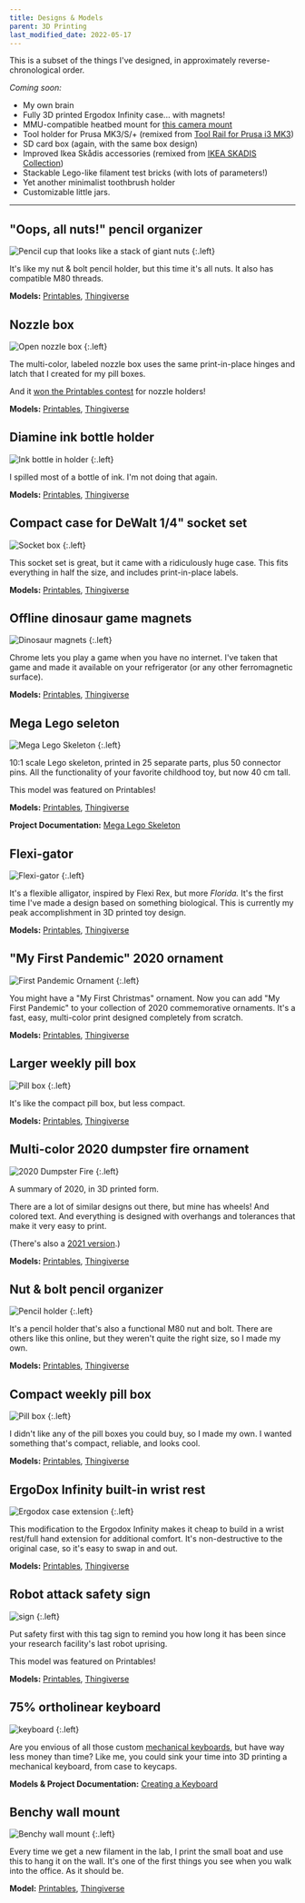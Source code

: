 ```yaml
---
title: Designs & Models
parent: 3D Printing
last_modified_date: 2022-05-17
---
```


This is a subset of the things I've designed, in approximately reverse-chronological order.

*Coming soon:*

- My own brain
- Fully 3D printed Ergodox Infinity case... with magnets!
- MMU-compatible heatbed mount for [this camera mount](https://www.thingiverse.com/thing:3114849/files)
- Tool holder for Prusa MK3/S/+ (remixed from [Tool Rail for Prusa i3 MK3](https://www.prusaprinters.org/prints/46474))
- SD card box (again, with the same box design)
- Improved Ikea Skådis accessories (remixed from [IKEA SKADIS Collection](https://www.thingiverse.com/thing:2853261))
- Stackable Lego-like filament test bricks (with lots of parameters!)
- Yet another minimalist toothbrush holder
- Customizable little jars.

---

## "Oops, all nuts!" pencil organizer

![Pencil cup that looks like a stack of giant nuts](/assets/img/3d-printing/oops-all-nuts.jpg)
{:.left}

It's like my nut & bolt pencil holder, but this time it's all nuts. It also has compatible M80 threads.

**Models:** [Printables](https://www.printables.com/model/126406), [Thingiverse](https://www.thingiverse.com/thing:5387918)

## Nozzle box

![Open nozzle box](/assets/img/3d-printing/nozzle-box.jpg)
{:.left}

The multi-color, labeled nozzle box uses the same print-in-place hinges and latch that I created for my pill boxes.

And it [won the Printables contest](https://www.printables.com/contest/61-nozzle-holders#winners) for nozzle holders!

**Models:** [Printables](https://www.printables.com/model/155261), [Thingiverse](https://www.thingiverse.com/thing:5334164)

## Diamine ink bottle holder

![Ink bottle in holder](/assets/img/3d-printing/diamine-ink-holder.jpg)
{:.left}

I spilled most of a bottle of ink. I'm not doing that again.

**Models:** [Printables](https://www.printables.com/model/131722), [Thingiverse](https://www.thingiverse.com/thing:5239992)

## Compact case for DeWalt 1/4" socket set

![Socket box](/assets/img/3d-printing/socket-box.jpg)
{:.left}

This socket set is great, but it came with a ridiculously huge case. This fits everything in half the size, and includes print-in-place labels.

**Models:** [Printables](https://www.printables.com/model/119711), [Thingiverse](https://www.thingiverse.com/thing:5223067)

## Offline dinosaur game magnets

![Dinosaur magnets](/assets/img/3d-printing/dino-magnets.jpg)
{:.left}

Chrome lets you play a game when you have no internet. I've taken that game and made it available on your refrigerator (or any other ferromagnetic surface).

**Models:** [Printables](https://www.printables.com/model/85355), [Thingiverse](https://www.thingiverse.com/thing:5100780)

## Mega Lego seleton

![Mega Lego Skeleton](/assets/img/projects/lego-skeleton/complete-skeleton.jpg)
{:.left}

10:1 scale Lego skeleton, printed in 25 separate parts, plus 50 connector pins. All the functionality of your favorite childhood toy, but now 40 cm tall.

This model was featured on Printables!

**Models:** [Printables](https://www.printables.com/model/78695), [Thingiverse](https://www.thingiverse.com/thing:5019502)

**Project Documentation:** [Mega Lego Skeleton](/projects/lego-skeleton)

## Flexi-gator

![Flexi-gator](/assets/img/3d-printing/flexi-gator.jpg)
{:.left}

It's a flexible alligator, inspired by Flexi Rex, but more *Florida.* It's the first time I've made a design based on something biological. This is currently my peak accomplishment in 3D printed toy design.

**Models:** [Printables](https://www.printables.com/model/55973), [Thingiverse](https://www.thingiverse.com/thing:4757841)

## "My First Pandemic" 2020 ornament

![First Pandemic Ornament](/assets/img/3d-printing/first-pandemic-ornament.jpg)
{:.left}

You might have a "My First Christmas" ornament. Now you can add "My First Pandemic" to your collection of 2020 commemorative ornaments. It's a fast, easy, multi-color print designed completely from scratch.

**Models:** [Printables](https://www.printables.com/model/48723), [Thingiverse](https://www.thingiverse.com/thing:4683445)

## Larger weekly pill box

![Pill box](/assets/img/3d-printing/larger-pillbox.jpg)
{:.left}

It's like the compact pill box, but less compact.

**Models:** [Printables](https://www.printables.com/model/48132), [Thingiverse](https://www.thingiverse.com/thing:4675070)

## Multi-color 2020 dumpster fire ornament

![2020 Dumpster Fire](/assets/img/3d-printing/2020-dumpster-fire.jpg)
{:.left}

A summary of 2020, in 3D printed form.

There are a lot of similar designs out there, but mine has wheels! And colored text. And everything is designed with overhangs and tolerances that make it very easy to print.

(There's also a [2021 version](https://www.printables.com/model/51174).)

**Models:** [Printables](https://www.printables.com/model/48131), [Thingiverse](https://www.thingiverse.com/thing:4674990)
## Nut & bolt pencil organizer

![Pencil holder](/assets/img/3d-printing/pencil-holder.jpg)
{:.left}

It's a pencil holder that's also a functional M80 nut and bolt. There are others like this online, but they weren't quite the right size, so I made my own.

**Models:** [Printables](https://www.printables.com/model/44623), [Thingiverse](https://www.thingiverse.com/thing:4638012)

## Compact weekly pill box

![Pill box](/assets/img/3d-printing/pillbox.jpg)
{:.left}

I didn't like any of the pill boxes you could buy, so I made my own. I wanted something that's compact, reliable, and looks cool.

**Models:** [Printables](https://www.printables.com/model/35457), [Thingiverse](https://www.thingiverse.com/thing:4502015)

## ErgoDox Infinity built-in wrist rest

![Ergodox case extension](/assets/img/3d-printing/ergodox-extension.jpg)
{:.left}

This modification to the Ergodox Infinity makes it cheap to build in a wrist rest/full hand extension for additional comfort. It's non-destructive to the original case, so it's easy to swap in and out.

**Models:** [Printables](https://www.printables.com/model/19496), [Thingiverse](https://www.thingiverse.com/thing:4133944)

## Robot attack safety sign

![sign](/assets/img/3d-printing/tag-sign.jpg)
{:.left}

Put safety first with this tag sign to remind you how long it has been since your research facility's last robot uprising.

This model was featured on Printables!

**Models:** [Printables](https://www.printables.com/model/4920), [Thingiverse](https://www.thingiverse.com/thing:3800801)

## 75% ortholinear keyboard

![keyboard](/assets/img/projects/keyboard/assembly-complete.jpg)
{:.left}

Are you envious of all those custom [mechanical keyboards](https://www.reddit.com/r/MechanicalKeyboards/), but have way less money than time? Like me, you could sink your time into 3D printing a mechanical keyboard, from case to keycaps.

**Models & Project Documentation:** [Creating a Keyboard](/projects/keyboard)

## Benchy wall mount

![Benchy wall mount](/assets/img/3d-printing/benchy-mount.jpg)
{:.left}

Every time we get a new filament in the lab, I print the small boat and use this to hang it on the wall. It's one of the first things you see when you walk into the office. As it should be.

**Model:** [Printables](https://www.printables.com/model/48011), [Thingiverse](https://www.thingiverse.com/thing:3568890)